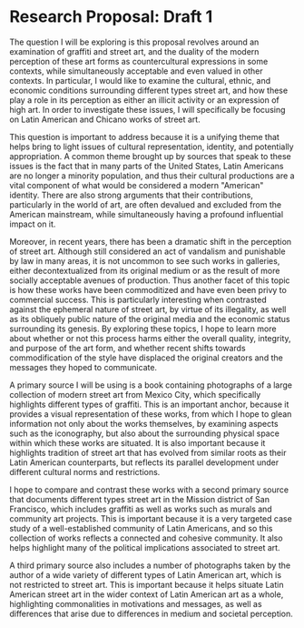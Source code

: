# Research Proposal: Draft 1

The question I will be exploring is this proposal revolves around an examination of graffiti and street art, and the duality of the modern perception of these art forms as countercultural expressions in some contexts, while simultaneously acceptable and even valued in other contexts. In particular, I would like to examine the cultural, ethnic, and economic conditions surrounding different types street art, and how these play a role in its perception as either an illicit activity or an expression of high art. In order to investigate these issues, I will specifically be focusing on Latin American and Chicano works of street art.

This question is important to address because it is a unifying theme that helps bring to light issues of cultural representation, identity, and potentially appropriation. A common theme brought up by sources that speak to these issues is the fact that in many parts of the United States, Latin Americans are no longer a minority population, and thus their cultural productions are a vital component of what would be considered a modern "American" identity. There are also strong arguments that their contributions, particularly in the world of art, are often devalued and excluded from the American mainstream, while simultaneously having a profound influential impact on it. 

Moreover, in recent years, there has been a dramatic shift in the perception of street art. Although still considered an act of vandalism and punishable by law in many areas, it is not uncommon to see such works in galleries, either decontextualized from its original medium or as the result of more socially acceptable avenues of production. Thus another facet of this topic is how these works have been commoditized and have even been privy to commercial success. This is particularly interesting when contrasted against the ephemeral nature of street art, by virtue of its illegality, as well as its obliquely public nature of the original media and the economic status surrounding its genesis. By exploring these topics, I hope to learn more about whether or not this process harms either the overall quality, integrity, and purpose of the art form, and whether recent shifts towards commodification of the style have displaced the  original creators and the messages they hoped to communicate.

A primary source I will be using is a book containing photographs of a large collection of modern street art from Mexico City, which specifically highlights different types of graffiti. This is an important anchor, because it provides a visual representation of these works, from which I hope to glean information not only about the works themselves, by examining aspects such as the iconography, but also about the surrounding physical space within which these works are situated. It is also important because it highlights tradition of street art that has evolved from similar roots as their Latin American counterparts, but reflects its parallel development under different cultural norms and restrictions. 

I hope to compare and contrast these works with a second primary source that documents different types street art in the Mission district of San Francisco, which includes graffiti as well as works such as murals and community art projects. This is important because it is a very targeted case study of a well-established community of Latin Americans, and so this collection of works reflects a connected and cohesive community. It also helps highlight many of the political implications associated to street art.

 A third primary source also includes a number of photographs taken by the author of a wide variety of different types of Latin American art, which is not restricted to street art. This is important because it helps situate Latin American street art in the wider context of Latin American art as a whole, highlighting commonalities in motivations and messages, as well as differences that arise due to differences in medium and societal perception.